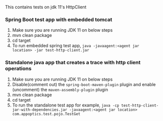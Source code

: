 This contains tests on jdk 11's HttpClient

### Spring Boot test app with embedded tomcat
1. Make sure you are running JDK 11 on below steps
2. mvn clean package
3. cd target
4. To run embedded spring test app, `java -javaagent:<agent jar location> -jar test-http-client.jar`


### Standalone java app that creates a trace with http client operations
1. Make sure you are running JDK 11 on below steps
2. Disable(comment out) the `spring-boot-maven-plugin` plugin and enable (uncomment) the `maven-assembly-plugin` plugin
3. mvn clean package
4. cd target
5. To run the standalone test app for example, `java -cp test-http-client-jar-with-dependencies.jar -javaagent:<agent jar location> com.appoptics.test.pojo.TestGet`
